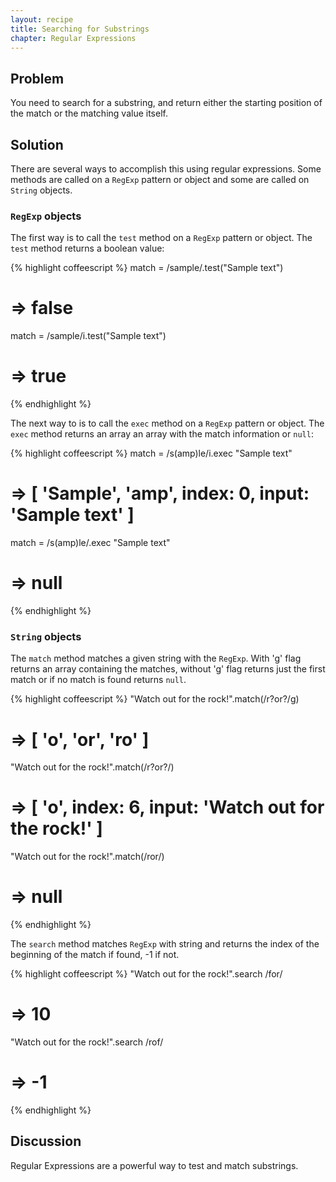 ```yaml
---
layout: recipe
title: Searching for Substrings
chapter: Regular Expressions
---
```

## Problem

You need to search for a substring, and return either the starting position of the match or the matching value itself.

## Solution

There are several ways to accomplish this using regular expressions. Some methods are called on a `RegExp` pattern or object and some are called on `String` objects.

### `RegExp` objects

The first way is to call the `test` method on a `RegExp` pattern or object. The `test` method returns a boolean value:

{% highlight coffeescript %}
match = /sample/.test("Sample text")
# => false

match = /sample/i.test("Sample text")
# => true
{% endhighlight %}

The next way to is to call the `exec` method on a `RegExp` pattern or object. The `exec` method returns an array an array with the match information or `null`:

{% highlight coffeescript %}
match = /s(amp)le/i.exec "Sample text"
# => [ 'Sample', 'amp', index: 0, input: 'Sample text' ]

match = /s(amp)le/.exec "Sample text"
# => null
{% endhighlight %}

### `String` objects

The `match` method matches a given string with the `RegExp`. With 'g' flag returns an array containing the matches, without 'g' flag returns just the first match or if no match is found returns `null`.

{% highlight coffeescript %}
"Watch out for the rock!".match(/r?or?/g)
# => [ 'o', 'or', 'ro' ]

"Watch out for the rock!".match(/r?or?/)
# => [ 'o', index: 6, input: 'Watch out for the rock!' ]

"Watch out for the rock!".match(/ror/)
# => null
{% endhighlight %}

The `search` method matches `RegExp` with string and returns the index of the beginning of the match if found, -1 if not.

{% highlight coffeescript %}
"Watch out for the rock!".search /for/
# => 10

"Watch out for the rock!".search /rof/
# => -1
{% endhighlight %}

## Discussion

Regular Expressions are a powerful way to test and match substrings.
